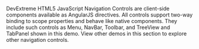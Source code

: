 DevExtreme HTML5 JavaScript Navigation Controls are client-side components available as AngularJS directives. All controls support two-way binding to scope properties and behave like native components. They include such controls as Menu, NavBar, Toolbar, and TreeView and TabPanel shown in this demo. View other demos in this section to explore other navigation controls.